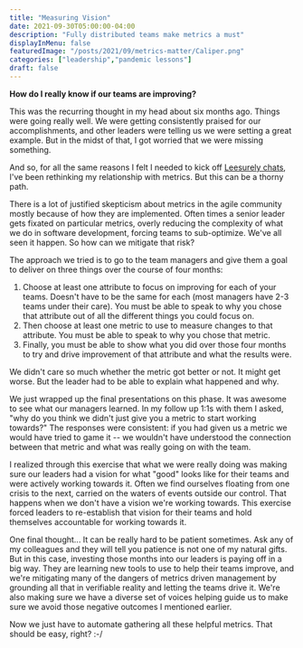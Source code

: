 ```yaml
---
title: "Measuring Vision"
date: 2021-09-30T05:00:00-04:00
description: "Fully distributed teams make metrics a must"
displayInMenu: false
featuredImage: "/posts/2021/09/metrics-matter/Caliper.png"
categories: ["leadership","pandemic lessons"]
draft: false
---
```

**How do I really know if our teams are improving?**

This was the recurring thought in my head about six months ago. Things were going really well.  We were getting consistently praised for our accomplishments, and other leaders were telling us we were setting a great example.  But in the midst of that, I got worried that we were missing something.

And so, for all the same reasons I felt I needed to kick off [Leesurely chats](/posts/2021/09/leesurely-chats/), I've been rethinking my relationship with metrics. But this can be a thorny path.

There is a lot of justified skepticism about metrics in the agile community mostly because of how they are implemented.  Often times a senior leader gets fixated on particular metrics, overly reducing the complexity of what we do in software development, forcing teams to sub-optimize. We've all seen it happen. So how can we mitigate that risk?

The approach we tried is to go to the team managers and give them a goal to deliver on three things over the course of four months:

1. Choose at least one attribute to focus on improving for each of your teams.  Doesn't have to be the same for each (most managers have 2-3 teams under their care).  You must be able to speak to why you chose that attribute out of all the different things you could focus on.
1. Then choose at least one metric to use to measure changes to that attribute.  You must be able to speak to why you chose that metric.
1. Finally, you must be able to show what you did over those four months to try and drive improvement of that attribute and what the results were.

We didn't care so much whether the metric got better or not.  It might get worse.  But the leader had to be able to explain what happened and why.

We just wrapped up the final presentations on this phase.  It was awesome to see what our managers learned.  In my follow up 1:1s with them I asked, "why do you think we didn't just give you a metric to start working towards?"  The responses were consistent: if you had given us a metric we would have tried to game it -- we wouldn't have understood the connection between that metric and what was really going on with the team.

I realized through this exercise that what we were really doing was making sure our leaders had a vision for what "good" looks like for their teams and were actively working towards it.  Often we find ourselves floating from one crisis to the next, carried on the waters of events outside our control.  That happens when we don't have a vision we're working towards.  This exercise forced leaders to re-establish that vision for their teams and hold themselves accountable for working towards it.

One final thought... It can be really hard to be patient sometimes.  Ask any of my colleagues and they will tell you patience is not one of my natural gifts.  But in this case, investing those months into our leaders is paying off in a big way.  They are learning new tools to use to help their teams improve, and we're mitigating many of the dangers of metrics driven management by grounding all that in verifiable reality and letting the teams drive it.  We're also making sure we have a diverse set of voices helping guide us to make sure we avoid those negative outcomes I mentioned earlier.

Now we just have to automate gathering all these helpful metrics.  That should be easy, right?  :-/
